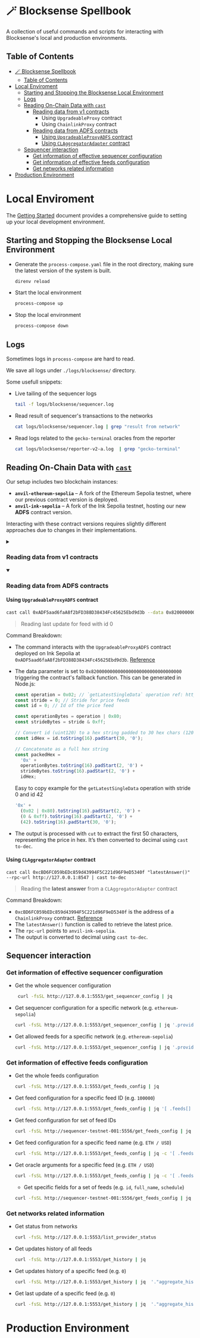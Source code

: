# 🪄 Blocksense Spellbook

A collection of useful commands and scripts for interacting with Blocksense's local and production environments.

## Table of Contents

- [🪄 Blocksense Spellbook](#-blocksense-spellbook)
  - [Table of Contents](#table-of-contents)
- [Local Enviroment](#local-enviroment)
  - [Starting and Stopping the Blocksense Local Environment](#starting-and-stopping-the-blocksense-local-environment)
  - [Logs](#logs)
  - [Reading On-Chain Data with `cast`](#reading-on-chain-data-with-cast)
    - [Reading data from v1 contracts](#reading-data-from-v1-contracts)
      - Using `UpgradeableProxy` contract
      - Using `ChainlinkProxy` contract
    - [Reading data from ADFS contracts](#reading-data-from-adfs-contracts)
      - [Using `UpgradeableProxyADFS` contract](#using-upgradeableproxyadfs-contract)
      - [Using `CLAggregatorAdapter` contract](#using-claggregatoradapter-contract)
  - [Sequencer interaction](#sequencer-interaction)
    - [Get information of effective sequencer configuration](#get-information-of-effective-sequencer-configuration)
    - [Get information of effective feeds configuration](#get-information-of-effective-feeds-configuration)
    - [Get networks related information](#get-networks-related-information)
- [Production Environment](#production-environment)

# Local Enviroment

The [Getting Started](../.github/SETUP.md) document provides a comprehensive guide to setting up your local development environment.

## Starting and Stopping the Blocksense Local Environment

- Generate the `process-compose.yaml` file in the root directory, making sure the latest version of the system is built.

  ```bash
  direnv reload
  ```

- Start the local environment

  ```bash
  process-compose up
  ```

- Stop the local environment

  ```bash
  process-compose down
  ```

## Logs

Sometimes logs in `process-compose` are hard to read.

We save all logs under `./logs/blocksense/` directory.

Some usefull snippets:

- Live tailing of the sequencer logs
  ```bash
  tail -f logs/blocksense/sequencer.log
  ```
- Read result of sequencer's transactions to the networks
  ```bash
  cat logs/blocksense/sequencer.log | grep "result from network"
  ```
- Read logs related to the `gecko-terminal` oracles from the reporter
  ```bash
  cat logs/blocksense/reporter-v2-a.log  | grep "gecko-terminal"
  ```

## Reading On-Chain Data with [`cast`](https://book.getfoundry.sh/cast/)

Our setup includes two blockchain instances:

- **`anvil-ethereum-sepolia`** – A fork of the Ethereum Sepolia testnet, where our previous contract version is deployed.
- **`anvil-ink-sepolia`** – A fork of the Ink Sepolia testnet, hosting our new **ADFS** contract version.

Interacting with these contract versions requires slightly different approaches due to changes in their implementations.

<details>
    <summary> <h3>Reading data from v1 contracts</h3></summary>

#### Using `UpgradeableProxy` contract

```bash
cast call 0xee5a4826068c5326a7f06fd6c7cbf816f096846c --data 0x80000000 --rpc-url http://127.0.0.1:8546 |  cut -c1-50 | cast to-dec
```

> Reading last update for feed with id 0

Here’s a reworded version of your breakdown:

Command Breakdown:

- The command interacts with the `UpgradeableProxy` contract deployed on Ethereum Sepolia at `0xee5a4826068c5326a7f06fd6c7cbf816f096846c`. [Reference](https://github.com/blocksense-network/blocksense/blob/75e2d34c82c61e0c71c82461cb943063134ea797/config/evm_contracts_deployment_v1.json#L3127-L3128).

- The `data` parameter is set to `0x80000000`, triggering the contract's fallback function. This can be generated in Node.js:

  ```javascript
  const id = 0;
  const selector =
    '0x' + ((id | 0x80000000) >>> 0).toString(16).padStart(8, '0');
  console.log(selector);
  // '0x80000000'
  ```

  > The `id` corresponds to the data feed being queried.

- The `rpc-url` points to `anvil-ethereum-sepolia`.

- The output is processed with `cut` to extract the first 50 characters, representing the price in hex. It’s then converted to decimal using `cast to-dec`.

#### Using `ChainlinkProxy` contract

```bash
cast call 0x9fAb38E38d526c6ba82879c6bDe1c4Fd73378f17 "latestAnswer()" --rpc-url http://127.0.0.1:8546 | cast to-dec
```

> Reading the **latest answer** from a `ChainlinkProxy` contract

Command Breakdown:

- `0x9fAb38E38d526c6ba82879c6bDe1c4Fd73378f17` is the address of a `ChainlinkProxy` contract.
- The `latestAnswer()` function is called to retrieve the latest price.
- The `rpc-url` points to `anvil-ethereum-sepolia`.
- The output is converted to decimal using `cast to-dec`.

</details>

<details open>
    <summary> <h3>Reading data from ADFS contracts</h3></summary>

#### Using `UpgradeableProxyADFS` contract

```bash
cast call 0xADF5aad6faA8f2bFD388D38434Fc45625Ebd9d3b --data 0x8200000000000000000000000000000000  --rpc-url http://127.0.0.1:8547 |  cut -c1-50 | cast to-dec
```

> Reading last update for feed with id 0

Command Breakdown:

- The command interacts with the `UpgradeableProxyADFS` contract deployed on Ink Sepolia at `0xADF5aad6faA8f2bFD388D38434Fc45625Ebd9d3b`. [Reference](https://github.com/blocksense-network/blocksense/blob/75e2d34c82c61e0c71c82461cb943063134ea797/config/evm_contracts_deployment_v2.json#L19)
- The data parameter is set to `0x8200000000000000000000000000000000` triggering the contract's fallback function. This can be generated in Node.js:

  ```javascript
  const operation = 0x02; // `getLatestSingleData` operation ref: https://docs.blocksense.network/docs/contracts/integration-guide/using-data-feeds/aggregated-data-feed-store
  const stride = 0; // Stride for price feeds
  const id = 0; // Id of the price feed

  const operationBytes = operation | 0x80;
  const strideBytes = stride & 0xff;

  // Convert id (uint120) to a hex string padded to 30 hex chars (120 bits = 15 bytes)
  const idHex = id.toString(16).padStart(30, '0');

  // Concatenate as a full hex string
  const packedHex =
    '0x' +
    operationBytes.toString(16).padStart(2, '0') +
    strideBytes.toString(16).padStart(2, '0') +
    idHex;
  ```

  Easy to copy example for the `getLatestSingleData` operation with stride 0 and id 42

  ```javascript
  '0x' +
    (0x02 | 0x80).toString(16).padStart(2, '0') +
    (0 & 0xff).toString(16).padStart(2, '0') +
    (42).toString(16).padStart(30, '0');
  ```

- The output is processed with `cut` to extract the first 50 characters, representing the price in hex. It’s then converted to decimal using `cast to-dec`.

#### Using `CLAggregatorAdapter` contract

```
cast call 0xcBD6FC059bEDc859d43994F5C221d96F9eD5340f "latestAnswer()" --rpc-url http://127.0.0.1:8547 | cast to-dec
```

> Reading the **latest answer** from a `CLAggregatorAdapter` contract

Command Breakdown:

- `0xcBD6FC059bEDc859d43994F5C221d96F9eD5340f` is the address of a `ChainlinkProxy` contract. [Reference](https://github.com/blocksense-network/blocksense/blob/75e2d34c82c61e0c71c82461cb943063134ea797/config/evm_contracts_deployment_v2.json#L42)
- The `latestAnswer()` function is called to retrieve the latest price.
- The `rpc-url` points to `anvil-ink-sepolia`.
- The output is converted to decimal using `cast to-dec`.

</details>

## Sequencer interaction

### Get information of effective sequencer configuration

- Get the whole sequencer configuration

  ```bash
   curl -fsSL http://127.0.0.1:5553/get_sequencer_config | jq
  ```

- Get sequencer configuration for a specific network (e.g. `ethereum-sepolia`)

  ```bash
  curl -fsSL http://127.0.0.1:5553/get_sequencer_config | jq '.providers."ethereum-sepolia"'
  ```

- Get allowed feeds for a specific network (e.g. `ethereum-sepolia`)

  ```bash
  curl -fsSL http://127.0.0.1:5553/get_sequencer_config | jq '.providers."ethereum-sepolia".allow_feeds'
  ```

### Get information of effective feeds configuration

- Get the whole feeds configuration

  ```bash
  curl -fsSL http://127.0.0.1:5553/get_feeds_config | jq
  ```

- Get feed configuration for a specific feed ID (e.g. `100000`)

  ```bash
  curl -fsSL http://127.0.0.1:5553/get_feeds_config | jq '[ .feeds[] | select (.id == 100000) ]'
  ```

- Get feed configuration for set of feed IDs

  ```bash
  curl -fsSL http://sequencer-testnet-001:5556/get_feeds_config | jq '[ .feeds[] | select(.id | IN(7,19,32,82,1000000))'
  ```

- Get feed configuration for a specific feed name (e.g. `ETH / USD`)

  ```bash
  curl -fsSL http://127.0.0.1:5553/get_feeds_config | jq -c '[ .feeds[] | select (.full_name == "ETH / USD") ]' | jq
  ```

- Get oracle arguments for a specific feed (e.g. `ETH / USD`)

  ```bash
  curl -fsSL http://127.0.0.1:5553/get_feeds_config | jq -c '[ .feeds[] | select (.full_name == "ETH / USD") .additional_feed_info.arguments]' | jq
  ```

  - Get specific fields for a set of feeds (e.g. `id`, `full_name`, `schedule`)

  ```bash
  curl -fsSL http://sequencer-testnet-001:5556/get_feeds_config | jq '[ .feeds[] | select(.id | IN(7,19,32,82,1000000)) | {id,full_name,schedule} ]'
  ```

### Get networks related information

- Get status from networks

  ```bash
  curl -fsSL http://127.0.0.1:5553/list_provider_status
  ```

- Get updates history of all feeds

  ```bash
  curl -fsSL http://127.0.0.1:5553/get_history | jq
  ```

- Get updates history of a specific feed (e.g. `0`)

  ```bash
  curl -fsSL http://127.0.0.1:5553/get_history | jq  '."aggregate_history"."0"'
  ```

- Get last update of a specific feed (e.g. `0`)

  ```bash
  curl -fsSL http://127.0.0.1:5553/get_history | jq  '."aggregate_history"."0" | last'
  ```

# Production Environment

